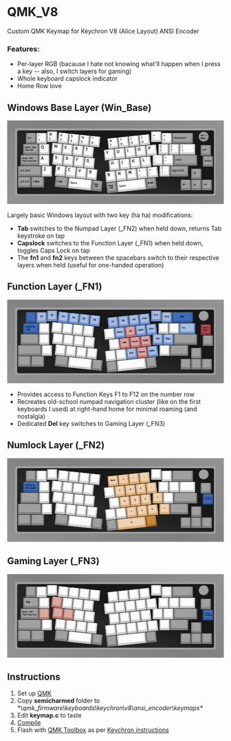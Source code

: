 # QMK_V8
Custom QMK Keymap for Keychron V8 (Alice Layout) ANSI Encoder

### Features:
- Per-layer RGB (bacause I hate not knowing what'll happen when I press a key -- also, I switch layers for gaming)
- Whole keyboard capslock indicator
- Home Row love

## Windows Base Layer (Win_Base)

![win_base](assets/win_base.png)

Largely basic Windows layout with two key (ha ha) modifications:

- **Tab** switches to the Numpad Layer (_FN2) when held down, returns Tab keystroke on tap
- **Capslock** switches to the Function Layer (_FN1) when held down, toggles Caps Lock on tap
- The **fn1** and **fn2** keys between the spacebars switch to their respective layers when held (useful for one-handed operation)


## Function Layer (_FN1)

![_FN1](assets/_FN1.png)

- Provides access to Function Keys F1 to F12 on the number row
- Recreates old-school numpad navigation cluster (like on the first keyboards I used) at right-hand home for minimal roaming (and nostalgia)
- Dedicated **Del** key switches to Gaming Layer (_FN3)

## Numlock Layer (_FN2)

![_FN2](assets/_FN2.png)

## Gaming Layer (_FN3)
![_FN3](assets/_FN3.png)

## Instructions

1. Set up [QMK](https://docs.qmk.fm/#/newbs_getting_started)
2. Copy **semicharmed** folder to **\qmk_firmware\keyboards\keychron\v8\ansi_encoder\keymaps\**
3. Edit **keymap.c** to taste
4. [Compile](https://docs.qmk.fm/#/newbs_building_firmware)
5. Flash with [QMK Toolbox](https://github.com/qmk/qmk_toolbox) as per [Keychron instructions](https://www.keychron.com/blogs/archived/how-to-factory-reset-or-flash-your-qmk-via-enabled-keychron-v8-keyboard)

